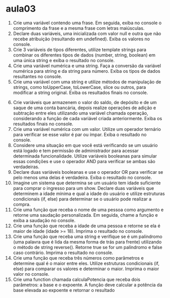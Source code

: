 # aula03

1. Crie uma variável contendo uma frase. Em seguida, exiba no console o comprimento da
frase e a mesma frase com letras maiúsculas.
2. Declare duas variáveis, uma inicializada com valor null e outra que não recebe atribuição
(resultando em undefined). Exiba os valores no console.
3. Crie 3 variáveis de tipos diferentes, utilize template strings para combinar os diferentes tipos
de dados (number, string, boolean) em uma única string e exiba o resultado no console.
4. Crie uma variável numérica e uma string. Faça a conversão da variável numérica para string
e da string para número. Exiba os tipos de dados resultantes no console.
5. Crie uma variável com uma string e utilize métodos de manipulação de strings, como
toUpperCase, toLowerCase, slice ou outros, para modificar a string original. Exiba os
resultados finais no console.
6) Crie variáveis que armazenem o valor do saldo, de depósito e de um saque de uma conta bancária,
depois realize operações de adição e subtração entre eles utilizando uma variável chamada operação,
considerando a função de cada variável criada anteriormente. Exiba os resultados finais no console.
7) Crie uma variável numérica com um valor. Utilize um operador ternário para verificar se esse valor é par
ou ímpar. Exiba o resultado no console.
8) Considere uma situação em que você está verificando se um usuário está logado e tem permissão de
administrador para acessar determinada funcionalidade. Utilize variáveis booleanas para simular essas
condições e use o operador AND para verificar se ambas são verdadeiras.
9) Declare duas variáveis booleanas e use o operador OR para verificar se pelo menos uma delas é
verdadeira. Exiba o resultado no console.
10) Imagine um sistema que determina se um usuário tem idade suficiente para comprar o ingresso para
um show. Declare duas variáveis que determinem a idade mínima e qual a idade do usuário e utilize
estruturas condicionais (if, else) para determinar se o usuário pode realizar a compra.
11) Crie uma função que receba o nome de uma pessoa como argumento e
retorne uma saudação personalizada. Em seguida, chame a função e exiba a
saudação no console.
12) Crie uma função que receba a idade de uma pessoa e retorne se ela é maior
de idade (idade >= 18). Imprima o resultado no console.
13) Crie uma função que receba uma string e verifique se é um palíndromo (uma
palavra que é lida da mesma forma de trás para frente) utilizando o método de
string reverse(). Retorne true se for um palíndromo e false caso contrário.
Imprima o resultado no console.
14) Crie uma função que receba três números como parâmetros e determine qual
é o maior entre eles. Utilize estruturas condicionais (if, else) para comparar os
valores e determinar o maior. Imprima o maior valor no console.
15) Crie uma function chamada calculaPotencia que receba dois parâmetros: a
base e o expoente. A função deve calcular a potência da base elevada ao
expoente e retornar o resultado
